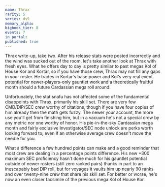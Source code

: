 ```yaml
---
name: Thrax
rarity: 5
series: ds9
memory_alpha:
bigbook_tier: 8
events: 7
in_portal:
published: true
---
```


Thrax write-up, take two. After his release stats were posted incorrectly and the wind was sucked out of the room, let's take another look at Thrax with fresh eyes. What he offers day to day is pretty similar to past megas Kol of House Kor and Kortar, so if you have those crew, Thrax may not fill any gaps in your roster. He trades in Kortar's base power and Kol's very real event potential for newer-players-only gauntlet work and a theoretically fruitful month should a future Cardassian mega roll around.

Unfortunately, the stat snafu has not affected some of the fundamental disappoints with Thrax, primarily his skill set. There are very few CMD/DIP/SEC crew worthy of citations, though if you have four copies of him already then the math gets fuzzy. The newer your account, the more use you'll get from finishing him, but in a vacuum he's not a special crew by any metric nor one worthy of honor. His pie-in-the-sky Cardassian mega month and fairly exclusive Investigator/SEC node unlock are perks worth looking forward to, even if an otherwise average crew doesn't move the needle for you.

What a difference a few hundred points can make and a good reminder that most crew are dealing in a percentage points difference. His new +300 maximum SEC proficiency hasn't done much for his gauntlet potential outside of newer rosters (still zero ranked pairs) thanks in part to an inescapably bad DIP roll, but for voyages it vaults him up nearly 90 ranks and over twenty-nine crew that share his skill set. For better or worse, he's now an even closer facsimile of the previous mega Kol of House Kor.
